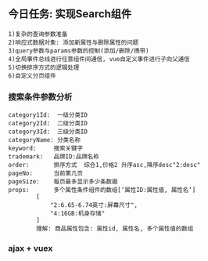 ## 今日任务: 实现Search组件
    1)复杂的查询参数准备
    2)响应式数据对象: 添加新属性与删除属性的问题
    3)query参数与params参数的控制(添加/删除/携带)
    4)全局事件总线进行任意组件间通信, vue自定义事件进行子向父通信
    5)切换排序方式的逻辑处理
    6)自定义分页组件

### 搜索条件参数分析
	category1Id:  一级分类ID
	category2Id:  二级分类ID
	category3Id:  三级分类ID
	categoryName: 分类名称
	keyword:     搜索关键字
	trademark:   品牌ID:品牌名称
	order:       排序方式  综合1,价格2 升序asc,降序desc"2:desc"
	pageNo:      当前第几页
	pageSize:    每页最多显示多少条数据	
	props: 		 多个属性条件组件的数组[‘属性ID:属性值, 属性名’]
			[
				"2:6.65-6.74英寸:屏幕尺寸",
				"4:16GB:机身存储"
			]
			理解: 商品属性包含: 属性id, 属性名, 多个属性值的数组 

### ajax + vuex